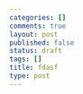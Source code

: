 ```yaml
--- 
categories: []
comments: true
layout: post
published: false
status: draft
tags: []
title: fdasf
type: post
---
```


